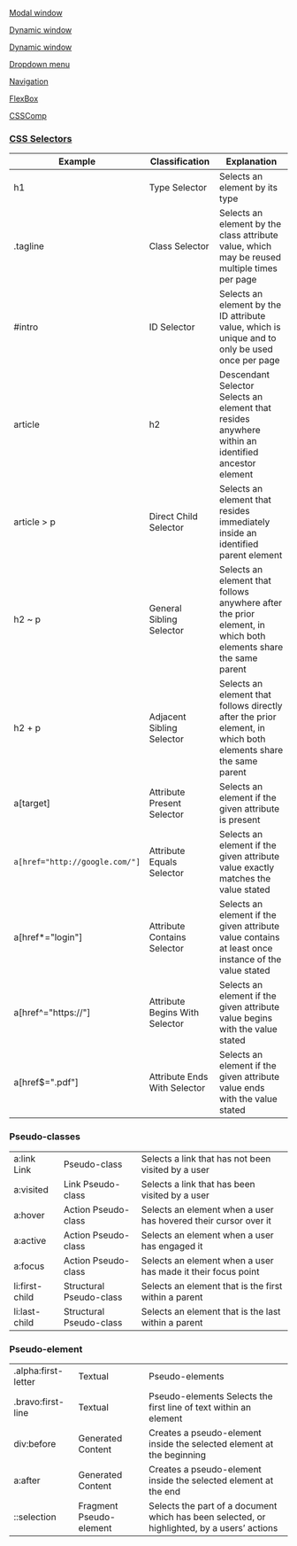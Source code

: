 [Modal window](https://nisnom.com/modalnye-okna/)

[Dynamic window](http://dbmast.ru/vydvigayushheesya-bokovoe-menyu-na-chistom-css)

[Dynamic window](http://gnatkovsky.com.ua/poyavlenie-bloka-pri-navedenii-s-pomoshhyu-css.html)

[Dropdown menu](https://www.w3schools.com/css/css_dropdowns.asp)

[Navigation](https://www.w3schools.com/css/css_navbar.asp)

[FlexBox](https://html5.by/blog/flexbox/)


[CSSComp](https://csscomb.herokuapp.com/online)

### [CSS Selectors](https://learn.shayhowe.com/advanced-html-css/complex-selectors/)


|Example|Classification|Explanation|
|---|---|---|
|h1|Type Selector|Selects an element by its type|
|.tagline|Class Selector|Selects an element by the class attribute value, which may be reused multiple times per page|
|#intro|ID Selector|	Selects an element by the ID attribute value, which is unique and to only be used once per page|
|article|h2|Descendant Selector	Selects an element that resides anywhere within an identified ancestor element|
|article > p|Direct Child Selector|Selects an element that resides immediately inside an identified parent element|
|h2 ~ p|General Sibling Selector|Selects an element that follows anywhere after the prior element, in which both elements share the same parent|
|h2 + p|Adjacent Sibling Selector|Selects an element that follows directly after the prior element, in which both elements share the same parent|
|a[target]|	Attribute Present Selector|	Selects an element if the given attribute is present|
|`a[href="http://google.com/"]`|Attribute Equals Selector|Selects an element if the given attribute value exactly matches the value stated|
|a[href*="login"]|Attribute Contains Selector|Selects an element if the given attribute value contains at least once instance of the value stated|
|a[href^="https://"]|Attribute Begins With Selector|Selects an element if the given attribute value begins with the value stated|
|a[href$=".pdf"]|Attribute Ends With Selector|Selects an element if the given attribute value ends with the value stated|


### Pseudo-classes

||||
|---|---|---|
|a:link	Link| Pseudo-class|Selects a link that has not been visited by a user|
|a:visited|	Link Pseudo-class|Selects a link that has been visited by a user|
|a:hover|	Action Pseudo-class|Selects an element when a user has hovered their cursor over it|
|a:active|	Action Pseudo-class|Selects an element when a user has engaged it|
|a:focus|Action Pseudo-class|Selects an element when a user has made it their focus point|
|li:first-child|Structural Pseudo-class|Selects an element that is the first within a parent|
|li:last-child|	Structural Pseudo-class|Selects an element that is the last within a parent|


### Pseudo-element

||||
|---|---|---|
|.alpha:first-letter|Textual| Pseudo-elements|Selects the first letter of text within an element|
|.bravo:first-line|	Textual|Pseudo-elements	Selects the first line of text within an element|
|div:before|Generated Content|Creates a pseudo-element inside the selected element at the beginning|
|a:after|Generated Content|Creates a pseudo-element inside the selected element at the end|
|::selection|Fragment Pseudo-element|Selects the part of a document which has been selected, or highlighted, by a users’ actions|